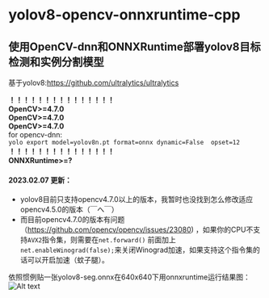 # yolov8-opencv-onnxruntime-cpp
## 使用OpenCV-dnn和ONNXRuntime部署yolov8目标检测和实例分割模型<br>
基于yolov8:https://github.com/ultralytics/ultralytics

**！！！！！！！！！！！！！！！**<br>
**OpenCV>=4.7.0**<br>
**OpenCV>=4.7.0**<br>
**OpenCV>=4.7.0**<br>
for opencv-dnn:</br>
```yolo export model=yolov8n.pt format=onnx dynamic=False  opset=12```</br>
**！！！！！！！！！！！！！！！**<br>
**ONNXRuntime>=?**</br>

#### 2023.02.07 更新：</br>
+ yolov8目前只支持opencv4.7.0以上的版本，我暂时也没找到怎么修改适应opencv4.5.0的版本（￣へ￣）
+ 而目前opencv4.7.0的版本有问题（https://github.com/opencv/opencv/issues/23080) ，如果你的CPU不支持```AVX2```指令集，则需要在```net.forward()``` 前面加上```net.enableWinograd(false);```来关闭Winograd加速，如果支持这个指令集的话可以开启加速（蚊子腿）。

依照惯例贴一张yolov8-seg.onnx在640x640下用onnxruntime运行结果图：
![Alt text](images/bus_out.bmp)
